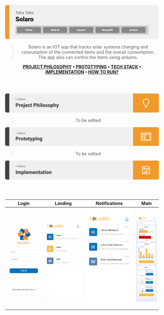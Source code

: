 <img src="./assets/titles/title1.svg"/>

<div align="center">

> Solaro is an IOT app that tracks solar systems charging and consumption of the
> connected items and the overall consumption. The app also can control the items
> using arduino.

**[PROJECT PHILOSOPHY](https://github.com/tahataha005/solaro#-project-philosophy) • [PROTOTYPING](https://github.com/tahataha005/solaro#-prototyping) • [TECH STACK](https://github.com/tahataha005/solaro#-tech-stack) • [IMPLEMENTATION](https://github.com/tahataha005/solaro#-impplementation) • [HOW TO RUN?](https://github.com/tahataha005/solaro#-how-to-run)**

</div>

<br><br>

<img src="./assets/titles/title2.svg"/>
<div align="center">

> To be edited

<img src="./assets/titles/title3.svg"/>

> To be edited

<img src="./assets/titles/title5.svg"/>

<br><br>

| Login                                                                                             | Landing                                                                                              | Notifications                                                                                                    | Main                                                                                           |
| ------------------------------------------------------------------------------------------------- | ---------------------------------------------------------------------------------------------------- | ---------------------------------------------------------------------------------------------------------------- | ---------------------------------------------------------------------------------------------- |
| ![Login](https://github.com/tahataha005/solaro/blob/readme/readme/assets/mockups/Log-in-page.svg) | ![Landing](https://github.com/tahataha005/solaro/blob/readme/readme/assets/mockups/Landing-page.svg) | ![Notifications](https://github.com/tahataha005/solaro/blob/readme/readme/assets/mockups/Notifications-page.svg) | ![Main](https://github.com/tahataha005/solaro/blob/readme/readme/assets/mockups/Home-page.svg) |
